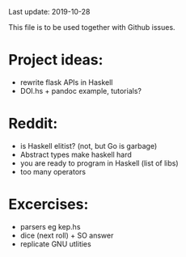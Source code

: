 Last update: 2019-10-28

This file is to be used together with Github issues.

# Project ideas:

- rewrite flask APIs in Haskell
- DOI.hs + pandoc example, tutorials?

# Reddit:

- is Haskell elitist? (not, but Go is garbage)
- Abstract types make haskell hard
- you are ready to program in Haskell (list of libs)
- too many operators

# Excercises:

- parsers eg kep.hs
- dice (next roll) + SO answer
- replicate GNU utlities
